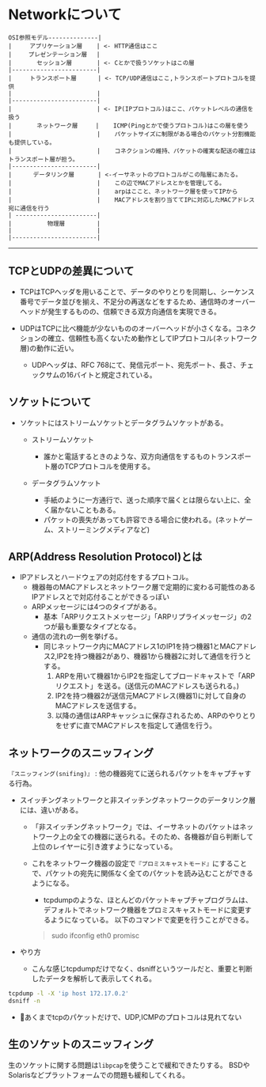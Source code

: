 # Networkについて

```text
OSI参照モデル--------------|
|     アプリケーション層    | <- HTTP通信はここ
|  　 プレゼンテーション層 　|
|       セッション層       | <- Cとかで扱うソケットはこの層
|------------------------|
|     トランスポート層      | <- TCP/UDP通信はここ,トランスポートプロトコルを提供
|                        |
|------------------------|
|       　     　 　　　　 | <- IP(IPプロトコル)はここ、パケットレベルの通信を扱う
|       ネットワーク層     |    ICMP(Pingとかで使うプロトコル)はこの層を使う
|                        |    パケットサイズに制限がある場合のパケット分割機能も提供している。
|                        |    コネクションの維持、パケットの確実な配送の確立はトランスポート層が担う。
|------------------------|
|      データリンク層　     | <-イーサネットのプロトコルがこの階層にあたる。
|                        |    この辺でMACアドレスとかを管理してる。
|                        |    arpはここと、ネットワーク層を使ってIPから
|                        |    MACアドレスを割り当ててIPに対応したMACアドレス宛に通信を行う
| -----------------------|    
|          物理層         |
|                        |
|------------------------|

```

---

## TCPとUDPの差異について

- TCPはTCPヘッダを用いることで、データのやりとりを同期し、シーケンス番号でデータ並びを揃え、不足分の再送などをするため、通信時のオーバーヘッドが発生するものの、信頼できる双方向通信を実現できる。

- UDPはTCPに比べ機能が少ないもののオーバーヘッドが小さくなる。コネクションの確立、信頼性も高くないため動作としてIPプロトコル(ネットワーク層)の動作に近い。
  - UDPヘッダは、RFC 768にて、発信元ポート、宛先ポート、長さ、チェックサムの16バイトと規定されている。

## ソケットについて

- ソケットにはストリームソケットとデータグラムソケットがある。
  - ストリームソケット
    - 誰かと電話するときのような、双方向通信をするものトランスポート層のTCPプロトコルを使用する。

  - データグラムソケット
    - 手紙のように一方通行で、送った順序で届くとは限らない上に、全く届かないこともある。
    - パケットの喪失があっても許容できる場合に使われる。(ネットゲーム、ストリーミングメディアなど)

## ARP(Address Resolution Protocol)とは

- IPアドレスとハードウェアの対応付をするプロトコル。
  - 機器毎のMACアドレスとネットワーク層で定期的に変わる可能性のあるIPアドレスとで対応付ることができるっぽい
  - ARPメッセージには4つのタイプがある。
    - 基本「ARPリクエストメッセージ」「ARPリプライメッセージ」の2つが最も重要なタイプとなる。
  - 通信の流れの一例を挙げる。
    - 同じネットワーク内にMACアドレス1のIP1を持つ機器1とMACアドレス2,IP2を持つ機器2があり、機器1から機器2に対して通信を行うとする。
      1. ARPを用いて機器1からIP2を指定してブロードキャストで「ARPリクエスト」を送る。(送信元のMACアドレスも送られる。)
      2. IP2を持つ機器2が送信元MACアドレス(機器1)に対して自身のMACアドレスを送信する。
      3. 以降の通信はARPキャッシュに保存されるため、ARPのやりとりをせずに直でMACアドレスを指定して通信を行う。

## ネットワークのスニッフィング

`『スニッフィング(snifing)』` :  他の機器宛てに送られるパケットをキャプチャする行為。

- スイッチングネットワークと非スイッチングネットワークのデータリンク層には、違いがある。
  - 「非スイッチングネットワーク」では、イーサネットのパケットはネットワーク上の全ての機器に送られる。そのため、各機器が自ら判断して上位のレイヤーに引き渡すようになっている。

  - これをネットワーク機器の設定で`『プロミスキャストモード』`にすることで、パケットの宛先に関係なく全てのパケットを読み込むことができるようになる。
    - tcpdumpのような、ほとんどのパケットキャプチャプログラムは、デフォルトでネットワーク機器をプロミスキャストモードに変更するようになっている。
    以下のコマンドで変更を行うことができる。
    > sudo ifconfig eth0 promisc

- やり方
  - こんな感じtcpdumpだけでなく、dsniffというツールだと、重要と判断したデータを解析して表示してくれる。

```sh
tcpdump -l -X 'ip host 172.17.0.2'
dsniff -n
```

- 🚨あくまでtcpのパケットだけで、UDP,ICMPのプロトコルは見れてない

## 生のソケットのスニッフィング

生のソケットに関する問題は`libpcap`を使うことで緩和できたりする。
BSDやSolarisなどプラットフォームでの問題も緩和してくれる。
